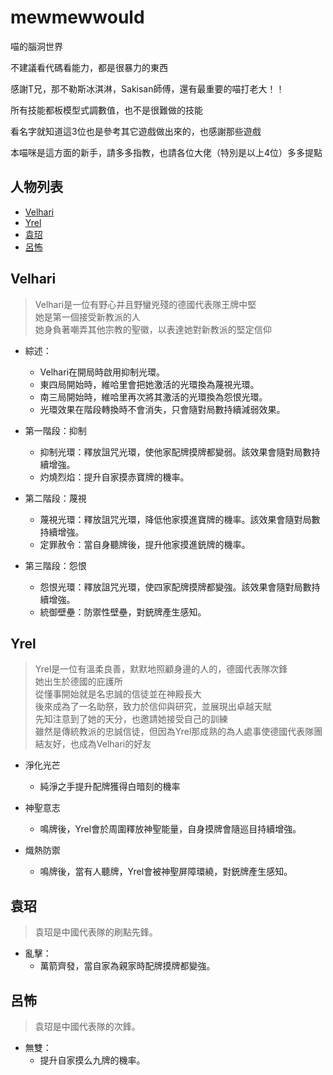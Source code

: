 # mewmewwould
喵的腦洞世界

不建議看代碼看能力，都是很暴力的東西

感謝T兄，那不勒斯冰淇淋，Sakisan師傅，還有最重要的喵打老大！！

所有技能都板模型式調數值，也不是很難做的技能

看名字就知道這3位也是參考其它遊戲做出來的，也感謝那些遊戲

本喵咪是這方面的新手，請多多指教，也請各位大佬（特別是以上4位）多多提點

## 人物列表

+ [Velhari](#Velhari)
+ [Yrel](#Yrel)
+ [袁玿](#袁玿)
+ [呂怖](#呂怖)

## Velhari
> Velhari是一位有野心并且野蠻兇殘的德國代表隊王牌中堅  
> 她是第一個接受新教派的人  
> 她身負著嘲弄其他宗教的聖徽，以表達她對新教派的堅定信仰  

+ 綜述：
	+ Velhari在開局時啟用抑制光環。
	+ 東四局開始時，維哈里會把她激活的光環換為蔑視光環。
	+ 南三局開始時，維哈里再次將其激活的光環換為怨恨光環。
	+ 光環效果在階段轉換時不會消失，只會隨對局數持續減弱效果。
	
+ 第一階段：抑制
	+ 抑制光環：釋放詛咒光環，使他家配牌摸牌都變弱。該效果會隨對局數持續增強。
	+ 灼燒烈焰：提升自家摸赤寶牌的機率。

+ 第二階段：蔑視
	+ 蔑視光環：釋放詛咒光環，降低他家摸進寶牌的機率。該效果會隨對局數持續增強。
	+ 定罪赦令：當自身聽牌後，提升他家摸進銃牌的機率。
	
+ 第三階段：怨恨
	+ 怨恨光環：釋放詛咒光環，使四家配牌摸牌都變強。該效果會隨對局數持續增強。
	+ 統御壁壘：防禦性壁壘，對銃牌產生感知。
	
## Yrel
> Yrel是一位有溫柔良善，默默地照顧身邊的人的，德國代表隊次鋒  
> 她出生於德國的庇護所  
> 從懂事開始就是名忠誠的信徒並在神殿長大  
> 後來成為了一名助祭，致力於信仰與研究，並展現出卓越天賦  
> 先知注意到了她的天分，也邀請她接受自己的訓練  
> 雖然是傳統教派的忠誠信徒，但因為Yrel那成熟的為人處事使德國代表隊團結友好，也成為Velhari的好友  

+ 淨化光芒
	+ 純淨之手提升配牌獲得白暗刻的機率

+ 神聖意志
	+ 鳴牌後，Yrel會於周圍釋放神聖能量，自身摸牌會隨巡目持續增強。

+ 熾熱防禦
	+ 鳴牌後，當有人聽牌，Yrel會被神聖屏障環繞，對銃牌產生感知。
  
## 袁玿
>袁玿是中國代表隊的刷點先鋒。

+ 亂擊：
	+ 萬箭齊發，當自家為親家時配牌摸牌都變強。
  
## 呂怖
>袁玿是中國代表隊的次鋒。

+ 無雙：
	+ 提升自家摸么九牌的機率。

